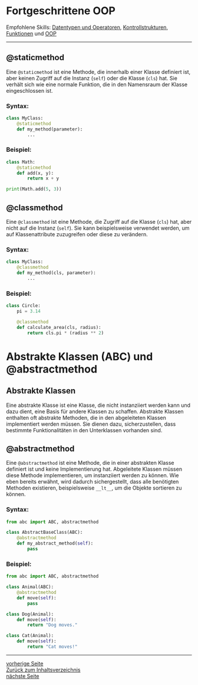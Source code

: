 # Fortgeschrittene OOP

Empfohlene Skills: [Datentypen und Operatoren](01_datentypen_operationen.md), [Kontrollstrukturen](02_kontrollstrukturen.md),
[Funktionen](09_funktionen.md) und [OOP](16_oop.md)

---

## @staticmethod

Eine `@staticmethod` ist eine Methode, die innerhalb einer Klasse definiert ist, aber keinen Zugriff auf die Instanz (`self`) 
oder die Klasse (`cls`) hat. Sie verhält sich wie eine normale Funktion, die in den Namensraum der Klasse eingeschlossen ist.

### Syntax:

```python
class MyClass:
    @staticmethod
    def my_method(parameter):
        ...
```

### Beispiel:

```python
class Math:
    @staticmethod
    def add(x, y):
        return x + y

print(Math.add(5, 3))  
```


## @classmethod

Eine `@classmethod` ist eine Methode, die Zugriff auf die Klasse (`cls`) hat, aber nicht auf die Instanz (`self`). 
Sie kann beispielsweise verwendet werden, um auf Klassenattribute zuzugreifen oder diese zu verändern.

### Syntax:

```python
class MyClass:
    @classmethod
    def my_method(cls, parameter):
        ...
```

### Beispiel:

```python
class Circle:
    pi = 3.14

    @classmethod
    def calculate_area(cls, radius):
        return cls.pi * (radius ** 2)
```


# Abstrakte Klassen (ABC) und @abstractmethod

## Abstrakte Klassen

Eine abstrakte Klasse ist eine Klasse, die nicht instanziiert werden kann und dazu dient, eine Basis für andere Klassen 
zu schaffen. Abstrakte Klassen enthalten oft abstrakte Methoden, die in den abgeleiteten Klassen implementiert werden müssen.
Sie dienen dazu, sicherzustellen, dass bestimmte Funktionalitäten in den Unterklassen vorhanden sind.

## @abstractmethod

Eine `@abstractmethod` ist eine Methode, die in einer abstrakten Klasse definiert ist und keine Implementierung hat. 
Abgeleitete Klassen müssen diese Methode implementieren, um instanziiert werden zu können. Wie eben bereits erwähnt, wird
dadurch sichergestellt, dass alle benötigten Methoden existieren, beispielsweise `__lt__`, um die Objekte sortieren zu können.

### Syntax:

```python
from abc import ABC, abstractmethod

class AbstractBaseClass(ABC):
    @abstractmethod
    def my_abstract_method(self):
        pass
```

### Beispiel:

```python
from abc import ABC, abstractmethod

class Animal(ABC):
    @abstractmethod
    def move(self):
        pass

class Dog(Animal):
    def move(self):
        return "Dog moves."

class Cat(Animal):
    def move(self):
        return "Cat moves!"
```

---

[vorherige Seite](17_vererbung.md)  
[Zurück zum Inhaltsverzeichnis](00_inhaltsverzeichnis.md)  
[nächste Seite](19_exceptions.md)